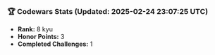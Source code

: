 ### 🏆 Codewars Stats (Updated: 2025-02-24 23:07:25 UTC)

- **Rank:** 8 kyu
- **Honor Points:** 3
- **Completed Challenges:** 1
